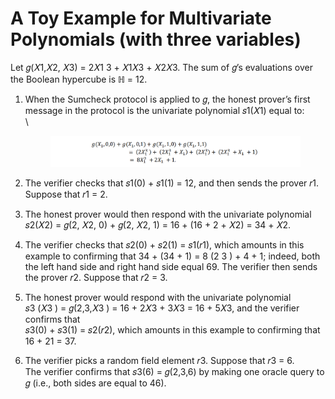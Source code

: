 # A Toy Example for Multivariate Polynomials (with three variables)

Let 𝑔(𝑋1,𝑋2, 𝑋3) = 2𝑋1 3 + 𝑋1𝑋3 + 𝑋2𝑋3. The sum of 𝑔’s evaluations over the Boolean hypercube is ℍ = 12.

1.  When the Sumcheck protocol is applied to 𝑔, the honest prover’s first message in the protocol is the univariate polynomial 𝑠1(𝑋1) equal to: \
    \


    <figure><img src="../../.gitbook/assets/image (1).png" alt=""><figcaption></figcaption></figure>
2. The verifier checks that 𝑠1(0) + 𝑠1(1) = 12, and then sends the prover 𝑟1. Suppose that 𝑟1 = 2.
3. The honest prover would then respond with the univariate polynomial 𝑠2(𝑋2) = 𝑔(2, 𝑋2, 0) + 𝑔(2, 𝑋2, 1) = 16 + (16 + 2 + 𝑋2) = 34 + 𝑋2.
4. The verifier checks that 𝑠2(0) + 𝑠2(1) = 𝑠1(𝑟1), which amounts in this example to confirming that 34 + (34 + 1) = 8 (2 3 ) + 4 + 1; indeed, both the left hand side and right hand side equal 69. The verifier then sends the prover 𝑟2. Suppose that 𝑟2 = 3.
5. The honest prover would respond with the univariate polynomial \
   𝑠3 (𝑋3 ) = 𝑔(2,3,𝑋3 ) = 16 + 2𝑋3 + 3𝑋3 = 16 + 5𝑋3, and the verifier confirms that \
   𝑠3(0) + 𝑠3(1) = 𝑠2(𝑟2), which amounts in this example to confirming that 16 + 21 = 37.
6. The verifier picks a random field element 𝑟3. Suppose that 𝑟3 = 6. \
   The verifier confirms that 𝑠3(6) = 𝑔(2,3,6) by making one oracle query to 𝑔 (i.e., both sides are equal to 46).
